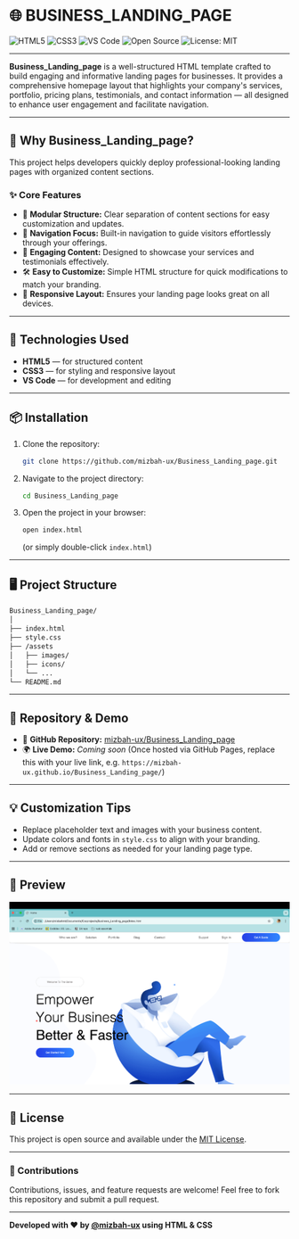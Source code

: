 # 🌐 BUSINESS_LANDING_PAGE

![HTML5](https://img.shields.io/badge/HTML5-E34F26?style=for-the-badge\&logo=html5\&logoColor=white)
![CSS3](https://img.shields.io/badge/CSS3-1572B6?style=for-the-badge\&logo=css3\&logoColor=white)
![VS Code](https://img.shields.io/badge/VS%20Code-007ACC?style=for-the-badge\&logo=visual-studio-code\&logoColor=white)
![Open Source](https://img.shields.io/badge/Open%20Source-%E91E63?style=for-the-badge\&logo=open-source-initiative\&logoColor=white)
![License: MIT](https://img.shields.io/badge/License-MIT-green?style=for-the-badge)

---

**Business_Landing_page** is a well-structured HTML template crafted to build engaging and informative landing pages for businesses. It provides a comprehensive homepage layout that highlights your company's services, portfolio, pricing plans, testimonials, and contact information — all designed to enhance user engagement and facilitate navigation.

---

## 🚀 Why Business_Landing_page?

This project helps developers quickly deploy professional-looking landing pages with organized content sections.

### ✨ Core Features

* 🧩 **Modular Structure:** Clear separation of content sections for easy customization and updates.
* 🎯 **Navigation Focus:** Built-in navigation to guide visitors effortlessly through your offerings.
* 🌟 **Engaging Content:** Designed to showcase your services and testimonials effectively.
* 🛠️ **Easy to Customize:** Simple HTML structure for quick modifications to match your branding.
* 📱 **Responsive Layout:** Ensures your landing page looks great on all devices.

---

## 🧰 Technologies Used

* **HTML5** — for structured content
* **CSS3** — for styling and responsive layout
* **VS Code** — for development and editing

---

## 📦 Installation

1. Clone the repository:

   ```bash
   git clone https://github.com/mizbah-ux/Business_Landing_page.git
   ```

2. Navigate to the project directory:

   ```bash
   cd Business_Landing_page
   ```

3. Open the project in your browser:

   ```bash
   open index.html
   ```

   (or simply double-click `index.html`)

---

## 🖥️ Project Structure

```
Business_Landing_page/
│
├── index.html
├── style.css
├── /assets
│   ├── images/
│   ├── icons/
│   └── ...
└── README.md
```

---

## 🔗 Repository & Demo

* 🧭 **GitHub Repository:** [mizbah-ux/Business_Landing_page](https://github.com/mizbah-ux/Business_Landing_page)
* 🌍 **Live Demo:** *Coming soon*
  (Once hosted via GitHub Pages, replace this with your live link, e.g.
  `https://mizbah-ux.github.io/Business_Landing_page/`)

---

## 💡 Customization Tips

* Replace placeholder text and images with your business content.
* Update colors and fonts in `style.css` to align with your branding.
* Add or remove sections as needed for your landing page type.

---

## 📸 Preview
![alt text](<Project_Business Luaching Page.png>)


---

## 📝 License

This project is open source and available under the [MIT License](LICENSE).

---

### 💬 Contributions

Contributions, issues, and feature requests are welcome!
Feel free to fork this repository and submit a pull request.

---

**Developed with ❤️ by [@mizbah-ux](https://github.com/mizbah-ux) using HTML & CSS**
